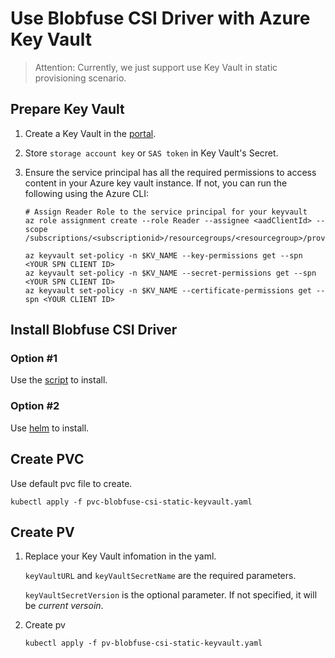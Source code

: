 # Use Blobfuse CSI Driver with Azure Key Vault

> Attention: Currently, we just support use Key Vault in static provisioning scenario.

## Prepare Key Vault

1. Create a Key Vault in the [portal](https://ms.portal.azure.com/#blade/HubsExtension/BrowseResourceBlade/resourceType/Microsoft.KeyVault%2Fvaults).

2. Store `storage account key` or `SAS token` in Key Vault's Secret.

3. Ensure the service principal has all the required permissions to access content in your Azure key vault instance. If not, you can run the following using the Azure CLI:

   ```console
   # Assign Reader Role to the service principal for your keyvault
   az role assignment create --role Reader --assignee <aadClientId> --scope /subscriptions/<subscriptionid>/resourcegroups/<resourcegroup>/providers/Microsoft.KeyVault/vaults/<keyvaultname>
   
   az keyvault set-policy -n $KV_NAME --key-permissions get --spn <YOUR SPN CLIENT ID>
   az keyvault set-policy -n $KV_NAME --secret-permissions get --spn <YOUR SPN CLIENT ID>
   az keyvault set-policy -n $KV_NAME --certificate-permissions get --spn <YOUR CLIENT ID>
   ```

## Install Blobfuse CSI Driver

### Option #1

Use the [script](https://github.com/csi-driver/blobfuse-csi-driver/blob/master/deploy/install-driver.sh) to install.

### Option #2

Use [helm](https://github.com/csi-driver/blobfuse-csi-driver/blob/master/charts/README.md) to install.

## Create PVC 

Use default pvc file to create.

```console
kubectl apply -f pvc-blobfuse-csi-static-keyvault.yaml
```

## Create PV

1. Replace your Key Vault infomation in the yaml.

   `keyVaultURL`  and `keyVaultSecretName` are the required parameters.

   `keyVaultSecretVersion` is the optional parameter. If not specified, it will be *current versoin*.
2. Create pv 

    ```console
    kubectl apply -f pv-blobfuse-csi-static-keyvault.yaml
    ```
